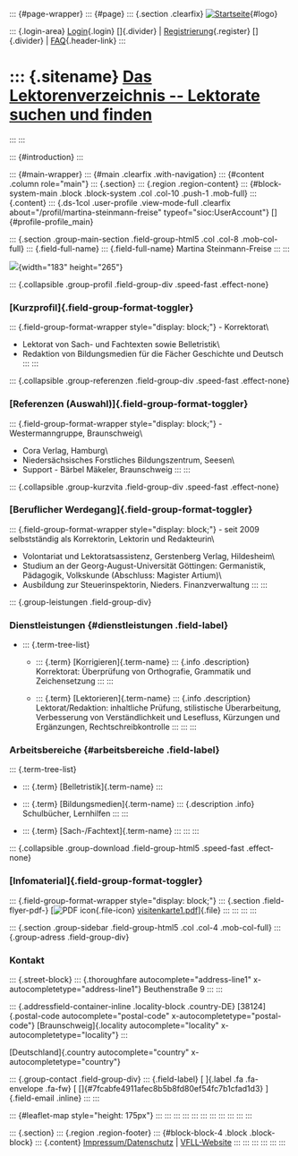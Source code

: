 ::: {#page-wrapper}
::: {#page}
::: {.section .clearfix}
[![Startseite](https://www.lektoren.de/sites/default/files/VfLL_logo.jpg)](/ "Startseite"){#logo}

::: {.login-area}
[Login](/user){.login} []{.divider} \|
[Registrierung](/user/register){.register} []{.divider} \|
[FAQ](/faq-page){.header-link}
:::

::: {.sitename}
[Das Lektorenverzeichnis -- Lektorate suchen und finden](/ "Startseite")
========================================================================
:::
:::

::: {#introduction}
:::

::: {#main-wrapper}
::: {#main .clearfix .with-navigation}
::: {#content .column role="main"}
::: {.section}
::: {.region .region-content}
::: {#block-system-main .block .block-system .col .col-10 .push-1 .mob-full}
::: {.content}
::: {.ds-1col .user-profile .view-mode-full .clearfix about="/profil/martina-steinmann-freise" typeof="sioc:UserAccount"}
[]{#profile-profile_main}

::: {.section .group-main-section .field-group-html5 .col .col-8 .mob-col-full}
::: {.field-full-name}
::: {.field-full-name}
Martina Steinmann-Freise
:::
:::

![](https://www.lektoren.de/sites/default/files/styles/profile-image-full/public/users/profile_img/steinmann_freise_martina2reduz_126370.jpg?itok=N4hC-Kmn){width="183"
height="265"}

::: {.collapsible .group-profil .field-group-div .speed-fast .effect-none}
### [Kurzprofil]{.field-group-format-toggler}

::: {.field-group-format-wrapper style="display: block;"}
\- Korrektorat\
- Lektorat von Sach- und Fachtexten sowie Belletristik\
- Redaktion von Bildungsmedien für die Fächer Geschichte und Deutsch
:::
:::

::: {.collapsible .group-referenzen .field-group-div .speed-fast .effect-none}
### [Referenzen (Auswahl)]{.field-group-format-toggler}

::: {.field-group-format-wrapper style="display: block;"}
\- Westermanngruppe, Braunschweig\
- Cora Verlag, Hamburg\
- Niedersächsisches Forstliches Bildungszentrum, Seesen\
- Support - Bärbel Mäkeler, Braunschweig
:::
:::

::: {.collapsible .group-kurzvita .field-group-div .speed-fast .effect-none}
### [Beruflicher Werdegang]{.field-group-format-toggler}

::: {.field-group-format-wrapper style="display: block;"}
\- seit 2009 selbstständig als Korrektorin, Lektorin und Redakteurin\
- Volontariat und Lektoratsassistenz, Gerstenberg Verlag, Hildesheim\
- Studium an der Georg-August-Universität Göttingen: Germanistik,
Pädagogik, Volkskunde (Abschluss: Magister Artium)\
- Ausbildung zur Steuerinspektorin, Nieders. Finanzverwaltung
:::
:::

::: {.group-leistungen .field-group-div}
### Dienstleistungen {#dienstleistungen .field-label}

-   ::: {.term-tree-list}
    -   ::: {.term}
        [Korrigieren]{.term-name}
        ::: {.info .description}
        Korrektorat: Überprüfung von Orthografie, Grammatik und
        Zeichensetzung
        :::
        :::

    -   ::: {.term}
        [Lektorieren]{.term-name}
        ::: {.info .description}
        Lektorat/Redaktion: inhaltliche Prüfung, stilistische
        Überarbeitung, Verbesserung von Verständlichkeit und Lesefluss,
        Kürzungen und Ergänzungen, Rechtschreibkontrolle
        :::
        :::
    :::

### Arbeitsbereiche {#arbeitsbereiche .field-label}

::: {.term-tree-list}
-   ::: {.term}
    [Belletristik]{.term-name}
    :::

-   ::: {.term}
    [Bildungsmedien]{.term-name}
    ::: {.description .info}
    Schulbücher, Lernhilfen
    :::
    :::

-   ::: {.term}
    [Sach-/Fachtext]{.term-name}
    :::
:::
:::

::: {.collapsible .group-download .field-group-html5 .speed-fast .effect-none}
### [Infomaterial]{.field-group-format-toggler}

::: {.field-group-format-wrapper style="display: block;"}
::: {.section .field-flyer-pdf-}
[![PDF
icon](/modules/file/icons/application-pdf.png "application/pdf"){.file-icon}
[visitenkarte1.pdf](https://www.lektoren.de/sites/default/files/profiles/flyer/visitenkarte1.pdf)]{.file}
:::
:::
:::
:::

::: {.section .group-sidebar .field-group-html5 .col .col-4 .mob-col-full}
::: {.group-adress .field-group-div}
### Kontakt

::: {.street-block}
::: {.thoroughfare autocomplete="address-line1" x-autocompletetype="address-line1"}
Beuthenstraße 9
:::
:::

::: {.addressfield-container-inline .locality-block .country-DE}
[38124]{.postal-code autocomplete="postal-code"
x-autocompletetype="postal-code"} [Braunschweig]{.locality
autocomplete="locality" x-autocompletetype="locality"}
:::

[Deutschland]{.country autocomplete="country"
x-autocompletetype="country"}

::: {.group-contact .field-group-div}
::: {.field-label}
[ ]{.label .fa .fa-envelope .fa-fw} [
[]{#7fcabfe4911afec8b5b8fd80ef54fc7b1cfad1d3} ]{.field-email .inline}
:::
:::

::: {#leaflet-map style="height: 175px"}
:::
:::
:::
:::
:::
:::
:::
:::
:::
:::
:::

::: {.section}
::: {.region .region-footer}
::: {#block-block-4 .block .block-block}
::: {.content}
[Impressum/Datenschutz](/impressum) \|
[VFLL-Website](http://www.vfll.de)
:::
:::
:::
:::
:::
:::
